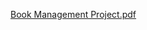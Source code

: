 [Book Management Project.pdf](https://github.com/user-attachments/files/21350899/Book.Management.Project.pdf)
